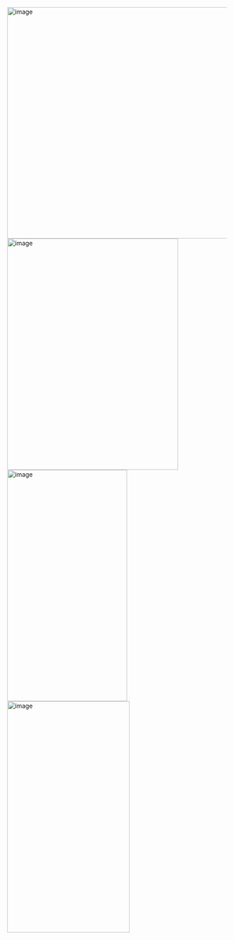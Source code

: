 <img width="872" height="532" alt="image" src="https://github.com/user-attachments/assets/fe20b66f-f840-4a12-b13e-abecad33ea26" />

<img width="392" height="532" alt="image" src="https://github.com/user-attachments/assets/c962fa98-c2a3-4b27-9120-b6e4340bb53e" />

<img width="275" height="532" alt="image" src="https://github.com/user-attachments/assets/6ba9576b-6760-498a-9bde-fdc42c15161b" />

<img width="281" height="532" alt="image" src="https://github.com/user-attachments/assets/4b5aa1b1-b9d2-471f-b962-5e0c5575caa4" />



